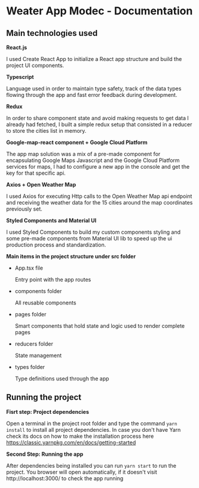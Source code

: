 # Weater App Modec - Documentation





## Main technologies used

**React.js**

  I used Create React App to initialize a React app structure and build the project UI components.

**Typescript**

  Language used in order to maintain type safety, track of the data types flowing through the app and fast error feedback during development.

**Redux**

  In order to share component state and avoid making requests to get data I already had fetched, I built a simple redux setup that consisted in a reducer to store the cities list in memory.

**Google-map-react component + Google Cloud Platform**

  The app map solution was a mix of a pre-made component for encapsulating Google Maps Javascript and the Google Cloud Platform services for maps, I had to configure a new app in the console and get the key for that specific api.

**Axios + Open Weather Map**

 I used Axios for executing Http calls to the Open Weather Map api endpoint and receiving the weather data for the 15 cities around the map coordinates previously set.

**Styled Components and Material UI**

  I used Styled Components to build my custom components styling and some pre-made components from Material UI lib to speed up the ui production process and standardization.


**Main items in the project structure under src folder**

  - App.tsx file

    Entry point with the app routes

  - components folder

    All reusable components
  
  - pages folder

    Smart components that hold state and logic used to render complete pages
  
  - reducers folder

    State management

  - types folder

    Type definitions used through the app



## Running the project

**Fisrt step: Project dependencies**

  Open a terminal in the project root folder and type the command ```yarn install``` to install all project dependencies. 
  In case you don't have Yarn check its docs on how to make the installation process here https://classic.yarnpkg.com/en/docs/getting-started



**Second Step: Running the app**

  After dependencies being installed you can run ```yarn start``` to run the project. You browser will open automatically, if it doesn't visit http://localhost:3000/ to check the app running

